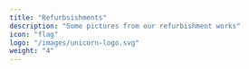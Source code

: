 ```yaml
---
title: "Refurbsishments"
description: "Some pictures from our refurbishment works"
icon: "flag"
logo: "/images/unicorn-logo.svg"
weight: "4"
---
```



